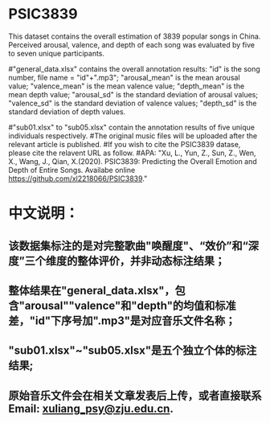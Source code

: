 # PSIC3839

This dataset contains the overall estimation of 3839 popular songs in China.
Perceived arousal, valence, and depth of each song was evaluated  by five to seven unique participants.

#"general_data.xlsx" contains the overall annotation results:
	"id" is the song number, file name = "id"+".mp3";
	"arousal_mean" is the mean arousal value;
	"valence_mean" is the mean valence value;
	"depth_mean" is the mean depth value;
	"arousal_sd" is the standard deviation of arousal values;
	"valence_sd" is the standard deviation of valence values;
	"depth_sd" is the standard deviation of depth values.

#"sub01.xlsx" to "sub05.xlsx" contain the annotation results of five unique individuals respectively.
#The original music files will be uploaded after the relevant article is published.
#If you wish to cite the PSIC3839 datase, please cite the relavent URL as follow.
#APA: "Xu, L., Yun, Z., Sun, Z., Wen, X., Wang, J., Qian, X.(2020). PSIC3839: Predicting the Overall Emotion and Depth of Entire Songs. Availabe online https://github.com/xl2218066/PSIC3839."

# 中文说明：
## 该数据集标注的是对完整歌曲"唤醒度"、“效价”和“深度”三个维度的整体评价，并非动态标注结果；
## 整体结果在"general_data.xlsx"，包含"arousal""valence"和"depth"的均值和标准差，"id"下序号加".mp3"是对应音乐文件名称；
## "sub01.xlsx"~"sub05.xlsx"是五个独立个体的标注结果;
## 原始音乐文件会在相关文章发表后上传，或者直接联系 Email: xuliang_psy@zju.edu.cn.
